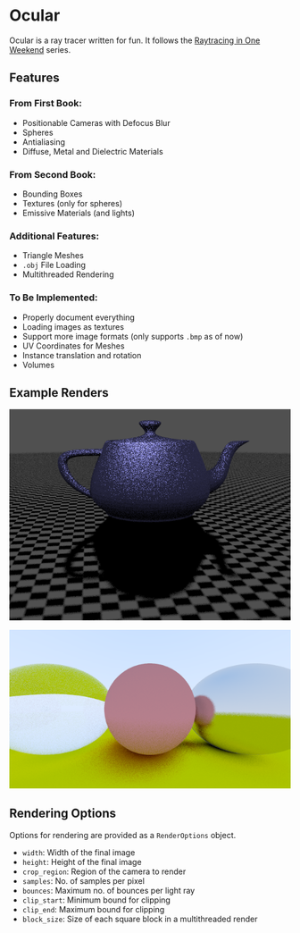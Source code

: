 # Ocular

Ocular is a ray tracer written for fun. It follows the
[Raytracing in One Weekend](https://raytracing.github.io/) series.

## Features

### From First Book:
 - Positionable Cameras with Defocus Blur
 - Spheres
 - Antialiasing
 - Diffuse, Metal and Dielectric Materials

### From Second Book:
 - Bounding Boxes
 - Textures (only for spheres)
 - Emissive Materials (and lights)

### Additional Features:
 - Triangle Meshes
 - `.obj` File Loading
 - Multithreaded Rendering

### To Be Implemented:
 - Properly document everything
 - Loading images as textures
 - Support more image formats (only supports `.bmp` as of now)
 - UV Coordinates for Meshes
 - Instance translation and rotation
 - Volumes

## Example Renders

![A teapot on a checked surface. The pot is lit by a dim light.](assets/teapot.bmp)

![Three spheres on a green suface. One sphere is made of glass, another is matte, and the third is metallic.](assets/spheres.bmp)

## Rendering Options

Options for rendering are provided as a `RenderOptions` object.

 - `width`: Width of the final image
 - `height`: Height of the final image
 - `crop_region`: Region of the camera to render
 - `samples`: No. of samples per pixel
 - `bounces`: Maximum no. of bounces per light ray
 - `clip_start`: Minimum bound for clipping
 - `clip_end`: Maximum bound for clipping
 - `block_size`: Size of each square block in a multithreaded render
